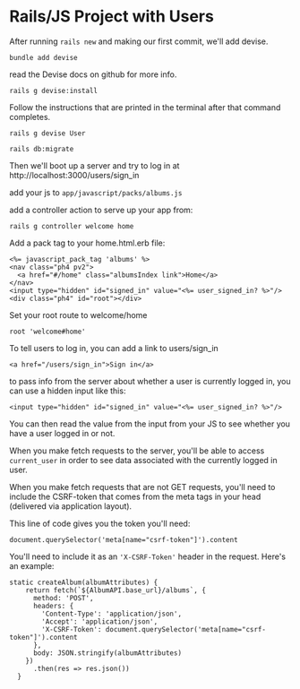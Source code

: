 # Rails/JS Project with Users
After running `rails new` and making our first commit, we'll add devise.
```
bundle add devise
```

read the Devise docs on github for more info.
```
rails g devise:install
```

Follow the instructions that are printed in the terminal after that command completes.

``` 
rails g devise User
```

```
rails db:migrate
```
Then we'll boot up a server and try to log in at http://localhost:3000/users/sign_in

add your js to `app/javascript/packs/albums.js`


add a controller action to serve up your app from:

```
rails g controller welcome home
```

Add a pack tag to your home.html.erb file:

```
<%= javascript_pack_tag 'albums' %>
<nav class="ph4 pv2">
  <a href="#/home" class="albumsIndex link">Home</a>
</nav>
<input type="hidden" id="signed_in" value="<%= user_signed_in? %>"/>
<div class="ph4" id="root"></div>
```

Set your root route to welcome/home
```
root 'welcome#home'
```

To tell users to log in, you can add a link to users/sign_in
```
<a href="/users/sign_in">Sign in</a>
```

to pass info from the server about whether a user is currently logged in, you can use a hidden input like this:

```
<input type="hidden" id="signed_in" value="<%= user_signed_in? %>"/>
```

You can then read the value from the input from your JS to see whether you have a user logged in or not.

When you make fetch requests to the server, you'll be able to access `current_user` in order to see data associated with the currently logged in user.

When you make fetch requests that are not GET requests, you'll need to include the CSRF-token that comes from the meta tags in your head (delivered via application layout).

This line of code gives you the token you'll need:
```
document.querySelector('meta[name="csrf-token"]').content
```

You'll need to include it as an `'X-CSRF-Token'` header in the request. Here's an example:

```
static createAlbum(albumAttributes) {
    return fetch(`${AlbumAPI.base_url}/albums`, {
      method: 'POST',
      headers: {
        'Content-Type': 'application/json',
        'Accept': 'application/json',
        'X-CSRF-Token': document.querySelector('meta[name="csrf-token"]').content
      },
      body: JSON.stringify(albumAttributes)
    })
      .then(res => res.json())
  }
```